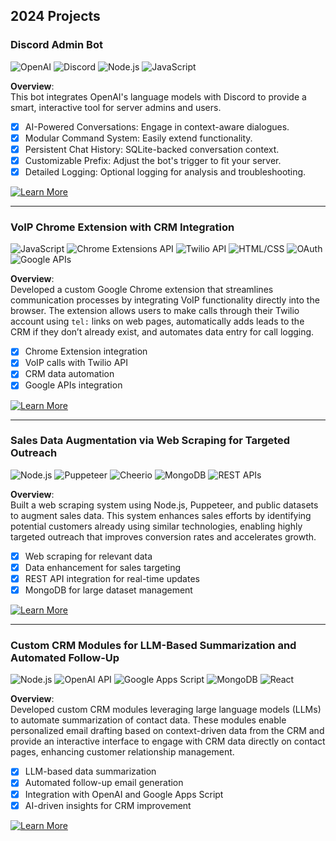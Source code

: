 ## **2024 Projects**

### **Discord Admin Bot**  
![OpenAI](https://img.shields.io/badge/OpenAI-412991?style=for-the-badge&logo=openai&logoColor=white) ![Discord](https://img.shields.io/badge/Discord-7289DA?style=for-the-badge&logo=discord&logoColor=white) ![Node.js](https://img.shields.io/badge/Node.js-339933?style=for-the-badge&logo=node.js&logoColor=white) ![JavaScript](https://img.shields.io/badge/JavaScript-F7DF1E?style=for-the-badge&logo=javascript&logoColor=black)  
  
**Overview**:  
This bot integrates OpenAI's language models with Discord to provide a smart, interactive tool for server admins and users.  
  
- [x] AI-Powered Conversations: Engage in context-aware dialogues.  
- [x] Modular Command System: Easily extend functionality.  
- [x] Persistent Chat History: SQLite-backed conversation context.  
- [x] Customizable Prefix: Adjust the bot's trigger to fit your server.  
- [x] Detailed Logging: Optional logging for analysis and troubleshooting.  
  
[![Learn More](https://img.shields.io/badge/Learn%20More-00FF00?style=for-the-badge&logoColor=white)](https://a-museme.github.io/home/projects/discord_admin_bot)

---

### **VoIP Chrome Extension with CRM Integration**  
![JavaScript](https://img.shields.io/badge/JavaScript-F7DF1E?style=for-the-badge&logo=javascript&logoColor=black) ![Chrome Extensions API](https://img.shields.io/badge/Chrome_Extensions_API-4285F4?style=for-the-badge&logo=google-chrome&logoColor=white) ![Twilio API](https://img.shields.io/badge/Twilio_API-F22F46?style=for-the-badge&logo=twilio&logoColor=white) ![HTML/CSS](https://img.shields.io/badge/HTML/CSS-E34F26?style=for-the-badge&logo=html5&logoColor=white) ![OAuth](https://img.shields.io/badge/OAuth-3F9F7F?style=for-the-badge&logo=oauth&logoColor=white) ![Google APIs](https://img.shields.io/badge/Google_APIs-4285F4?style=for-the-badge&logo=google&logoColor=white)

**Overview**:  
Developed a custom Google Chrome extension that streamlines communication processes by integrating VoIP functionality directly into the browser. The extension allows users to make calls through their Twilio account using `tel:` links on web pages, automatically adds leads to the CRM if they don’t already exist, and automates data entry for call logging.

- [x] Chrome Extension integration  
- [x] VoIP calls with Twilio API  
- [x] CRM data automation  
- [x] Google APIs integration

[![Learn More](https://img.shields.io/badge/Learn%20More-00FF00?style=for-the-badge&logoColor=white)](https://a-museme.github.io/home/projects/chrome_extension_voip)


---

### **Sales Data Augmentation via Web Scraping for Targeted Outreach**  
![Node.js](https://img.shields.io/badge/Node.js-339933?style=for-the-badge&logo=node.js&logoColor=white) ![Puppeteer](https://img.shields.io/badge/Puppeteer-40B5A4?style=for-the-badge&logo=puppeteer&logoColor=white) ![Cheerio](https://img.shields.io/badge/Cheerio-F7B500?style=for-the-badge&logoColor=white) ![MongoDB](https://img.shields.io/badge/MongoDB-47A248?style=for-the-badge&logo=mongodb&logoColor=white) ![REST APIs](https://img.shields.io/badge/REST_APIs-0052CC?style=for-the-badge&logo=rest-api&logoColor=white)

**Overview**:  
Built a web scraping system using Node.js, Puppeteer, and public datasets to augment sales data. This system enhances sales efforts by identifying potential customers already using similar technologies, enabling highly targeted outreach that improves conversion rates and accelerates growth.

- [x] Web scraping for relevant data  
- [x] Data enhancement for sales targeting  
- [x] REST API integration for real-time updates  
- [x] MongoDB for large dataset management

[![Learn More](https://img.shields.io/badge/Learn%20More-00FF00?style=for-the-badge&logoColor=white)](https://a-museme.github.io/home/projects/web_scraping_01)


---

### **Custom CRM Modules for LLM-Based Summarization and Automated Follow-Up**  
![Node.js](https://img.shields.io/badge/Node.js-339933?style=for-the-badge&logo=node.js&logoColor=white) ![OpenAI API](https://img.shields.io/badge/OpenAI_API-412991?style=for-the-badge&logo=openai&logoColor=white) ![Google Apps Script](https://img.shields.io/badge/Google_Apps_Script-34A853?style=for-the-badge&logo=google&logoColor=white) ![MongoDB](https://img.shields.io/badge/MongoDB-47A248?style=for-the-badge&logo=mongodb&logoColor=white) ![React](https://img.shields.io/badge/React-61DAFB?style=for-the-badge&logo=react&logoColor=white)

**Overview**:  
Developed custom CRM modules leveraging large language models (LLMs) to automate summarization of contact data. These modules enable personalized email drafting based on context-driven data from the CRM and provide an interactive interface to engage with CRM data directly on contact pages, enhancing customer relationship management.

- [x] LLM-based data summarization  
- [x] Automated follow-up email generation  
- [x] Integration with OpenAI and Google Apps Script  
- [x] AI-driven insights for CRM improvement  

[![Learn More](https://img.shields.io/badge/Learn%20More-00FF00?style=for-the-badge&logoColor=white)](https://a-museme.github.io/home/projects/crm_ai)

